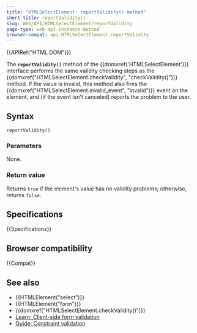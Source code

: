 ```yaml
---
title: "HTMLSelectElement: reportValidity() method"
short-title: reportValidity()
slug: Web/API/HTMLSelectElement/reportValidity
page-type: web-api-instance-method
browser-compat: api.HTMLSelectElement.reportValidity
---
```


{{APIRef("HTML DOM")}}

The **`reportValidity()`** method of the {{domxref('HTMLSelectElement')}} interface performs the same validity checking steps as the {{domxref("HTMLSelectElement.checkValidity", "checkValidity()")}} method. If the value is invalid, this method also fires the {{domxref("HTMLSelectElement.invalid_event", "invalid")}} event on the element, and (if the event isn't canceled) reports the problem to the user.

## Syntax

```js-nolint
reportValidity()
```

### Parameters

None.

### Return value

Returns `true` if the element's value has no validity problems; otherwise, returns `false`.

## Specifications

{{Specifications}}

## Browser compatibility

{{Compat}}

## See also

- {{HTMLElement("select")}}
- {{HTMLElement("form")}}
- {{domxref("HTMLSelectElement.checkValidity()")}}
- [Learn: Client-side form validation](/en-US/docs/Learn/Forms/Form_validation)
- [Guide: Constraint validation](/en-US/docs/Web/HTML/Constraint_validation)
